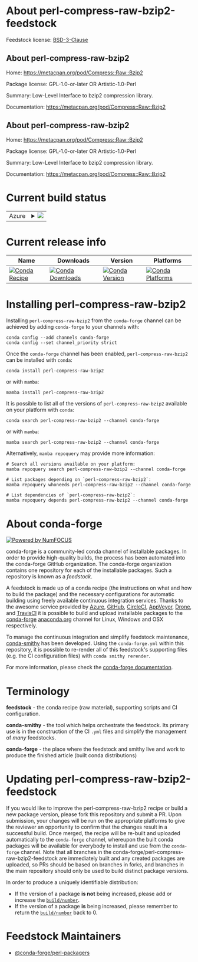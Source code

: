 About perl-compress-raw-bzip2-feedstock
=======================================

Feedstock license: [BSD-3-Clause](https://github.com/conda-forge/perl-compress-raw-bzip2-feedstock/blob/main/LICENSE.txt)


About perl-compress-raw-bzip2
-----------------------------

Home: https://metacpan.org/pod/Compress::Raw::Bzip2

Package license: GPL-1.0-or-later OR Artistic-1.0-Perl

Summary: Low-Level Interface to bzip2 compression library.

Documentation: https://metacpan.org/pod/Compress::Raw::Bzip2

About perl-compress-raw-bzip2
-----------------------------

Home: https://metacpan.org/pod/Compress::Raw::Bzip2

Package license: GPL-1.0-or-later OR Artistic-1.0-Perl

Summary: Low-Level Interface to bzip2 compression library.

Documentation: https://metacpan.org/pod/Compress::Raw::Bzip2

Current build status
====================


<table>
    
  <tr>
    <td>Azure</td>
    <td>
      <details>
        <summary>
          <a href="https://dev.azure.com/conda-forge/feedstock-builds/_build/latest?definitionId=17019&branchName=main">
            <img src="https://dev.azure.com/conda-forge/feedstock-builds/_apis/build/status/perl-compress-raw-bzip2-feedstock?branchName=main">
          </a>
        </summary>
        <table>
          <thead><tr><th>Variant</th><th>Status</th></tr></thead>
          <tbody><tr>
              <td>linux_64</td>
              <td>
                <a href="https://dev.azure.com/conda-forge/feedstock-builds/_build/latest?definitionId=17019&branchName=main">
                  <img src="https://dev.azure.com/conda-forge/feedstock-builds/_apis/build/status/perl-compress-raw-bzip2-feedstock?branchName=main&jobName=linux&configuration=linux%20linux_64_" alt="variant">
                </a>
              </td>
            </tr><tr>
              <td>linux_aarch64</td>
              <td>
                <a href="https://dev.azure.com/conda-forge/feedstock-builds/_build/latest?definitionId=17019&branchName=main">
                  <img src="https://dev.azure.com/conda-forge/feedstock-builds/_apis/build/status/perl-compress-raw-bzip2-feedstock?branchName=main&jobName=linux&configuration=linux%20linux_aarch64_" alt="variant">
                </a>
              </td>
            </tr><tr>
              <td>linux_ppc64le</td>
              <td>
                <a href="https://dev.azure.com/conda-forge/feedstock-builds/_build/latest?definitionId=17019&branchName=main">
                  <img src="https://dev.azure.com/conda-forge/feedstock-builds/_apis/build/status/perl-compress-raw-bzip2-feedstock?branchName=main&jobName=linux&configuration=linux%20linux_ppc64le_" alt="variant">
                </a>
              </td>
            </tr><tr>
              <td>osx_64</td>
              <td>
                <a href="https://dev.azure.com/conda-forge/feedstock-builds/_build/latest?definitionId=17019&branchName=main">
                  <img src="https://dev.azure.com/conda-forge/feedstock-builds/_apis/build/status/perl-compress-raw-bzip2-feedstock?branchName=main&jobName=osx&configuration=osx%20osx_64_" alt="variant">
                </a>
              </td>
            </tr><tr>
              <td>osx_arm64</td>
              <td>
                <a href="https://dev.azure.com/conda-forge/feedstock-builds/_build/latest?definitionId=17019&branchName=main">
                  <img src="https://dev.azure.com/conda-forge/feedstock-builds/_apis/build/status/perl-compress-raw-bzip2-feedstock?branchName=main&jobName=osx&configuration=osx%20osx_arm64_" alt="variant">
                </a>
              </td>
            </tr>
          </tbody>
        </table>
      </details>
    </td>
  </tr>
</table>

Current release info
====================

| Name | Downloads | Version | Platforms |
| --- | --- | --- | --- |
| [![Conda Recipe](https://img.shields.io/badge/recipe-perl--compress--raw--bzip2-green.svg)](https://anaconda.org/conda-forge/perl-compress-raw-bzip2) | [![Conda Downloads](https://img.shields.io/conda/dn/conda-forge/perl-compress-raw-bzip2.svg)](https://anaconda.org/conda-forge/perl-compress-raw-bzip2) | [![Conda Version](https://img.shields.io/conda/vn/conda-forge/perl-compress-raw-bzip2.svg)](https://anaconda.org/conda-forge/perl-compress-raw-bzip2) | [![Conda Platforms](https://img.shields.io/conda/pn/conda-forge/perl-compress-raw-bzip2.svg)](https://anaconda.org/conda-forge/perl-compress-raw-bzip2) |

Installing perl-compress-raw-bzip2
==================================

Installing `perl-compress-raw-bzip2` from the `conda-forge` channel can be achieved by adding `conda-forge` to your channels with:

```
conda config --add channels conda-forge
conda config --set channel_priority strict
```

Once the `conda-forge` channel has been enabled, `perl-compress-raw-bzip2` can be installed with `conda`:

```
conda install perl-compress-raw-bzip2
```

or with `mamba`:

```
mamba install perl-compress-raw-bzip2
```

It is possible to list all of the versions of `perl-compress-raw-bzip2` available on your platform with `conda`:

```
conda search perl-compress-raw-bzip2 --channel conda-forge
```

or with `mamba`:

```
mamba search perl-compress-raw-bzip2 --channel conda-forge
```

Alternatively, `mamba repoquery` may provide more information:

```
# Search all versions available on your platform:
mamba repoquery search perl-compress-raw-bzip2 --channel conda-forge

# List packages depending on `perl-compress-raw-bzip2`:
mamba repoquery whoneeds perl-compress-raw-bzip2 --channel conda-forge

# List dependencies of `perl-compress-raw-bzip2`:
mamba repoquery depends perl-compress-raw-bzip2 --channel conda-forge
```


About conda-forge
=================

[![Powered by
NumFOCUS](https://img.shields.io/badge/powered%20by-NumFOCUS-orange.svg?style=flat&colorA=E1523D&colorB=007D8A)](https://numfocus.org)

conda-forge is a community-led conda channel of installable packages.
In order to provide high-quality builds, the process has been automated into the
conda-forge GitHub organization. The conda-forge organization contains one repository
for each of the installable packages. Such a repository is known as a *feedstock*.

A feedstock is made up of a conda recipe (the instructions on what and how to build
the package) and the necessary configurations for automatic building using freely
available continuous integration services. Thanks to the awesome service provided by
[Azure](https://azure.microsoft.com/en-us/services/devops/), [GitHub](https://github.com/),
[CircleCI](https://circleci.com/), [AppVeyor](https://www.appveyor.com/),
[Drone](https://cloud.drone.io/welcome), and [TravisCI](https://travis-ci.com/)
it is possible to build and upload installable packages to the
[conda-forge](https://anaconda.org/conda-forge) [anaconda.org](https://anaconda.org/)
channel for Linux, Windows and OSX respectively.

To manage the continuous integration and simplify feedstock maintenance,
[conda-smithy](https://github.com/conda-forge/conda-smithy) has been developed.
Using the ``conda-forge.yml`` within this repository, it is possible to re-render all of
this feedstock's supporting files (e.g. the CI configuration files) with ``conda smithy rerender``.

For more information, please check the [conda-forge documentation](https://conda-forge.org/docs/).

Terminology
===========

**feedstock** - the conda recipe (raw material), supporting scripts and CI configuration.

**conda-smithy** - the tool which helps orchestrate the feedstock.
                   Its primary use is in the construction of the CI ``.yml`` files
                   and simplify the management of *many* feedstocks.

**conda-forge** - the place where the feedstock and smithy live and work to
                  produce the finished article (built conda distributions)


Updating perl-compress-raw-bzip2-feedstock
==========================================

If you would like to improve the perl-compress-raw-bzip2 recipe or build a new
package version, please fork this repository and submit a PR. Upon submission,
your changes will be run on the appropriate platforms to give the reviewer an
opportunity to confirm that the changes result in a successful build. Once
merged, the recipe will be re-built and uploaded automatically to the
`conda-forge` channel, whereupon the built conda packages will be available for
everybody to install and use from the `conda-forge` channel.
Note that all branches in the conda-forge/perl-compress-raw-bzip2-feedstock are
immediately built and any created packages are uploaded, so PRs should be based
on branches in forks, and branches in the main repository should only be used to
build distinct package versions.

In order to produce a uniquely identifiable distribution:
 * If the version of a package **is not** being increased, please add or increase
   the [``build/number``](https://docs.conda.io/projects/conda-build/en/latest/resources/define-metadata.html#build-number-and-string).
 * If the version of a package **is** being increased, please remember to return
   the [``build/number``](https://docs.conda.io/projects/conda-build/en/latest/resources/define-metadata.html#build-number-and-string)
   back to 0.

Feedstock Maintainers
=====================

* [@conda-forge/perl-packagers](https://github.com/orgs/conda-forge/teams/perl-packagers/)

